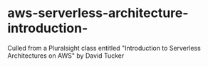 # aws-serverless-architecture-introduction-
Culled from a Pluralsight class entitled "Introduction to Serverless Architectures on AWS" by David Tucker
